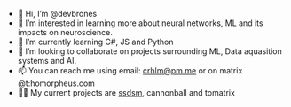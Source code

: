 - 👋 Hi, I’m @devbrones
- 👀 I’m interested in learning more about neural networks, ML and its impacts on neuroscience.
- 🌱 I’m currently learning C#, JS and Python
- 💞️ I’m looking to collaborate on projects surrounding ML, Data aquasition systems and AI.
- 📫 You can reach me using email: crhlm@pm.me or on matrix @t:homorpheus.com
- 👩‍💻 My current projects are [ssdsm](https://github.com/devbrones/digitala-stadsmuseet-python), cannonball and tomatrix
<!---
devbrones/devbrones is a ✨ special ✨ repository because its `README.md` (this file) appears on your GitHub profile.
You can click the Preview link to take a look at your changes.
--->

